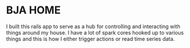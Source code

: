# BJA HOME

I built this rails app to serve as a hub for controlling and interacting with things around my house. I have a lot of spark cores hooked up to various things and this is how I either trigger actions or read time series data.